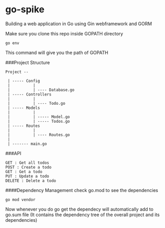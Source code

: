 # go-spike

Building a web application in Go using Gin webframework and GORM

Make sure you clone this repo inside GOPATH directory
```
go env
```
This command will give you the path of GOPATH

###Project Structure
```
Project --
 
 | ----- Config
 |          |
 |          | ---- Database.go
 | ----- Controllers
 |          |
 |          | ---- Todo.go
 | ----- Models
 |          |
 |          | ----- Model.go
 |          | ----- Todos.go
 | ----- Routes
 |          |
 |          | ---- Routes.go
 |
 | ------- main.go

 ```

 ###API
 ```
GET : Get all todos
POST : Create a todo
GET : Get a todo
PUT : Update a todo
DELETE : Delete a todo
```

####Dependency Management
check go.mod to see the dependencies
```
go mod vendor
```
Now whenever you do go get <any package> the dependecy
will automatically add to go.sum file (It contains the dependency tree of the overall project and its dependencies)